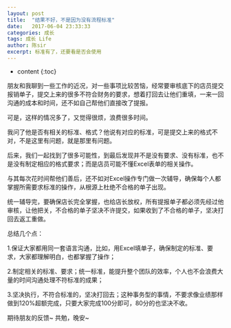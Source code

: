 ```yaml
---
layout: post
title:  "结果不好，不是因为没有流程标准"
date:   2017-06-04 23:33:33
categories: 成长
tags: 成长 Life
author: 陈sir
excerpt: 标准有了，还要看是否会使用
---
```

* content
{:toc}

朋友和我聊到一些工作的近况，对一些事项比较苦恼，经常要审核底下的店员提交报销单子，提交上来的很多不符合财务的要求，想着打回去让他们重填，一来一回沟通的成本和时间，还不如自己帮他们直接改了提报。

可是，这样的情况多了，又觉得很烦，浪费很多时间。

我问了他是否有相关的标准、格式？他说有对应的标准，可是提交上来的格式不对，不是这里有问题，就是那里有问题。

后来，我们一起找到了很多可能性，到最后发现并不是没有要求、没有标准，也不是没有制定相应的格式要求；而是店员可能不懂Excel表单的相关操作。

与其每次花时间帮他们善后，还不如对Excel操作专门做一次辅导，确保每个人都掌握所需要求标准的操作，从根源上杜绝不合格的单子出现。

统一辅导完，要确保店长完全掌握，也给店长放权，所有提报单子都必须先经过他审核，让他把关，不合格的单子坚决不许提交，如果收到了不合格的单子，坚决打回去返工重做。

总结几个点：

1.保证大家都用同一套语言沟通，比如，用Excel填单子，确保制定的标准、要求，大家都理解明白，也都掌握了操作；

2.制定相关的标准、要求；统一标准，能提升整个团队的效率，个人也不会浪费大量的时间沟通处理不符标准的成果；

3.坚决执行，不符合标准的，坚决打回去；这种事务型的事情，不要求像业绩那样做到120%超额完成，只要大家完成100分即可，80分的也坚决不收。

期待朋友的反馈~
共勉，晚安~

